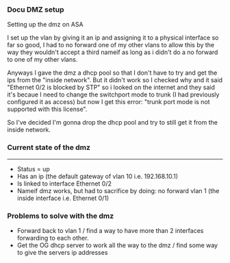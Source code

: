 ### Docu DMZ setup
Setting up the dmz on ASA

I set up the vlan by giving it an ip and assigning it to a physical interface so far so good, I had to no forward one of my other vlans to allow this by the way they wouldn't accept a third nameif as long as i didn't do a no forward to one of my other vlans.

Anyways I gave the dmz a dhcp pool so that I don't have to try and get the ips from the "inside network". But it didn't work so I checked why and it said "Ethernet 0/2 is blocked by STP" so i looked on the internet and they said it's becaue I need to change the switchport mode to trunk (I had previously configured it as access) but now I get this error: "trunk port mode is not supported with this license". 

So I've decided I'm gonna drop the dhcp pool and try to still get it from the inside network.

### Current state of the dmz
---
- Status =  up
- Has an ip (the default gateway of vlan 10 i.e. 192.168.10.1) 
- Is linked to interface Ethernet 0/2
- Nameif dmz works, but had to sacrifice by doing: no forward vlan 1 (the inside interface i.e. Ethernet 0/1)

### Problems to solve with the dmz
- Forward back to vlan 1 / find a way to have more than 2 interfaces forwarding to each other.
- Get the OG dhcp server to work all the way to the dmz / find some way to give the servers ip addresses
